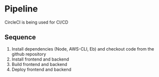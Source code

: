 # Pipeline

CircleCI is being used for CI/CD

## Sequence

1. Install dependencies (Node, AWS-CLI, Eb) and checkout code from the github repository
2. Install frontend and backend
3. Build frontend and backend
4. Deploy frontend and backend
